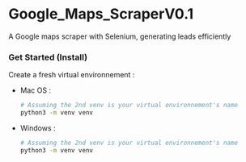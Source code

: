 # Google_Maps_ScraperV0.1
 A Google maps scraper with Selenium, generating leads efficiently

 ### Get Started (Install)

Create a fresh virtual environnement :

* Mac OS :
   ```bash
   # Assuming the 2nd venv is your virtual environnement's name
   python3 -m venv venv
   ```

* Windows :
   ```bash
   # Assuming the 2nd venv is your virtual environnement's name
   python3 -m venv venv
   ```
